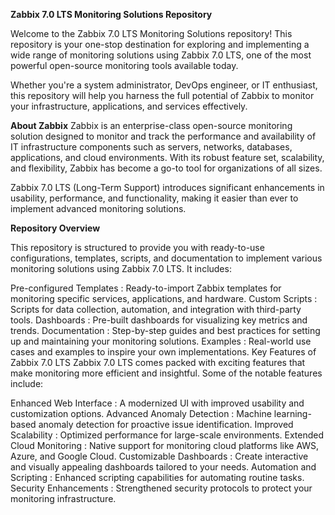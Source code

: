 **Zabbix 7.0 LTS Monitoring Solutions Repository**

Welcome to the Zabbix 7.0 LTS Monitoring Solutions repository! This repository is your one-stop destination for exploring and implementing a wide range of monitoring solutions using Zabbix 7.0 LTS, one of the most powerful open-source monitoring tools available today.

Whether you're a system administrator, DevOps engineer, or IT enthusiast, this repository will help you harness the full potential of Zabbix to monitor your infrastructure, applications, and services effectively.

**About Zabbix**
Zabbix is an enterprise-class open-source monitoring solution designed to monitor and track the performance and availability of IT infrastructure components such as servers, networks, databases, applications, and cloud environments. With its robust feature set, scalability, and flexibility, Zabbix has become a go-to tool for organizations of all sizes.

Zabbix 7.0 LTS (Long-Term Support) introduces significant enhancements in usability, performance, and functionality, making it easier than ever to implement advanced monitoring solutions.

**Repository Overview**

This repository is structured to provide you with ready-to-use configurations, templates, scripts, and documentation to implement various monitoring solutions using Zabbix 7.0 LTS. It includes:

Pre-configured Templates : Ready-to-import Zabbix templates for monitoring specific services, applications, and hardware.
Custom Scripts : Scripts for data collection, automation, and integration with third-party tools.
Dashboards : Pre-built dashboards for visualizing key metrics and trends.
Documentation : Step-by-step guides and best practices for setting up and maintaining your monitoring solutions.
Examples : Real-world use cases and examples to inspire your own implementations.
Key Features of Zabbix 7.0 LTS
Zabbix 7.0 LTS comes packed with exciting features that make monitoring more efficient and insightful. Some of the notable features include:

Enhanced Web Interface : A modernized UI with improved usability and customization options.
Advanced Anomaly Detection : Machine learning-based anomaly detection for proactive issue identification.
Improved Scalability : Optimized performance for large-scale environments.
Extended Cloud Monitoring : Native support for monitoring cloud platforms like AWS, Azure, and Google Cloud.
Customizable Dashboards : Create interactive and visually appealing dashboards tailored to your needs.
Automation and Scripting : Enhanced scripting capabilities for automating routine tasks.
Security Enhancements : Strengthened security protocols to protect your monitoring infrastructure.
